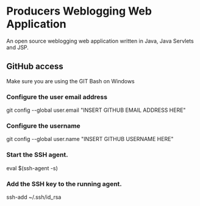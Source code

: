 # Producers Weblogging Web Application

An open source weblogging web application written in Java, Java Servlets and JSP.

## GitHub access

Make sure you are using the GIT Bash on Windows

### Configure the user email address
git config --global user.email "INSERT GITHUB EMAIL ADDRESS HERE"

### Configure the username
git config --global user.name "INSERT GITHUB USERNAME HERE"

### Start the SSH agent.
eval $(ssh-agent -s)

### Add the SSH key to the running agent.
ssh-add ~/.ssh/id_rsa
